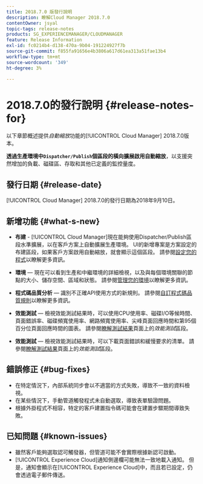 ```yaml
---
title: 2018.7.0 版發行說明
description: 瞭解Cloud Manager 2018.7.0
contentOwner: jsyal
topic-tags: release-notes
products: SG_EXPERIENCEMANAGER/CLOUDMANAGER
feature: Release Information
exl-id: fc0214b4-d138-470a-9b04-191224927f7b
source-git-commit: f855fa91656e4b3806a617d61ea313a51fae13b4
workflow-type: tm+mt
source-wordcount: '349'
ht-degree: 3%

---
```


# 2018.7.0的發行說明 {#release-notes-for}

以下章節概述提供&#x200B;*自動縮放*&#x200B;功能的[!UICONTROL Cloud Manager] 2018.7.0版本。

**透過生產環境中`Dispatcher/Publish`個區段的橫向擴展啟用自動縮放**，以支援突然增加的負載、磁碟區、存取和其他已定義的監控量度。

## 發行日期 {#release-date}

[!UICONTROL Cloud Manager] 2018.7.0的發行日期為2018年9月10日。

## 新增功能 {#what-s-new}

* **布建** - [!UICONTROL Cloud Manager]現在能夠使用Dispatcher/Publish區段水準擴展，以在客戶方案上自動擴展生產環境。 UI的新增專案是方案設定的布建區段，如果客戶方案啟用自動縮放，就會顯示這個區段。 請參閱[設定您的程式](/help/getting-started/program-setup.md)以瞭解更多資訊。

* **環境** — 現在可以看到生產和中繼環境的詳細檢視，以及與每個環境關聯的節點的大小、儲存空間、區域和狀態。 請參閱[管理您的環境](/help/using/managing-environments.md)以瞭解更多資訊。

* **程式碼品質分析** — 識別不正確API使用方式的新規則。 請參閱[自訂程式碼品質規則](/help/using/custom-code-quality-rules.md)以瞭解更多資訊。

* **效能測試** — 檢視效能測試結果時，可以使用CPU使用率、磁碟I/O等候時間、頁面錯誤率、磁碟頻寬使用率、網路頻寬使用率、尖峰頁面回應時間和第95個百分位頁面回應時間的圖表。 請參閱[瞭解測試結果](/help/using/code-quality-testing.md)頁面上的&#x200B;*效能測試*&#x200B;區段。

* **效能測試** — 檢視效能測試結果時，可以下載頁面錯誤和緩慢要求的清單。 請參閱[瞭解測試結果](/help/using/code-quality-testing.md)頁面上的&#x200B;*效能測試*&#x200B;區段。

## 錯誤修正 {#bug-fixes}

* 在特定情況下，內部系統同步會以不適當的方式失敗，導致不一致的資料檢視。
* 在某些情況下，手動管道觸發程式未自動選取，導致表單驗證問題。
* 根據外掛程式不相容，特定的客戶建置指令碼可能會在建置步驟期間導致失敗。

## 已知問題 {#known-issues}

* 雖然客戶能夠選取認可觸發器，但管道可能不會實際根據新認可啟動。
* [!UICONTROL Experience Cloud]通知側邊欄可能無法一致地載入通知。 但是，通知會顯示在[!UICONTROL Experience Cloud]中，而且若已設定，仍會透過電子郵件傳送。
